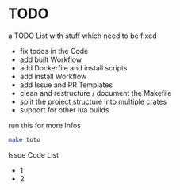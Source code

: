 # TODO
a TODO List with stuff which need to be fixed

- fix todos in the Code
- add built Workflow
- add Dockerfile and install scripts
- add install Workflow
- add Issue and PR Templates
- clean and restructure / document the Makefile
- split the project structure into multiple crates
- support for other lua builds

run this for more Infos

```sh
make toto
```

Issue Code List
- 1
- 2
